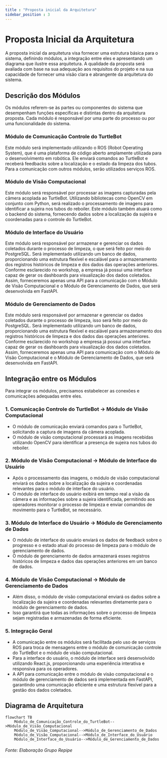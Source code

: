 ```yaml
---
title : "Proposta inicial da Arquitetura"
sidebar_position : 3 
---
```


# Proposta Inicial da Arquitetura  
A proposta inicial da arquitetura visa fornecer uma estrutura básica para o sistema, definindo módulos, a integração entre eles e apresentando um diagrama que ilustre essa arquitetura. A qualidade da proposta será avaliada com base na sua adequação aos requisitos do projeto e na sua capacidade de fornecer uma visão clara e abrangente da arquitetura do sistema.

## Descrição dos Módulos
Os módulos referem-se às partes ou componentes do sistema que desempenham funções específicas e distintas dentro da arquitetura proposta. Cada módulo é responsável por uma parte do processo ou por uma funcionalidade do sistema.

### Módulo de Comunicação Controle do TurtleBot
Este módulo será implementado utilizando o ROS (Robot Operating System), que é uma plataforma de código aberto amplamente utilizada para o desenvolvimento em robótica. Ele enviará comandos ao TurtleBot e receberá feedbacks sobre a localização e o estado da limpeza dos tubos. Para a comunicação com outros módulos, serão utilizados serviços ROS.

### Módulo de Visão Computacional
Este módulo será responsável por processar as imagens capturadas pela câmera acoplada ao TurtleBot. Utilizando bibliotecas como OpenCV em conjunto com Python, será realizado o processamento de imagens para identificar a sujeira nos tubos do reboiler. Este módulo também atuará como o backend do sistema, fornecendo dados sobre a localização da sujeira e coordenadas para o controle do TurtleBot.

### Módulo de Interface do Usuário
Este módulo será responsável por armazenar e gerenciar os dados coletados durante o processo de limpeza, o que será feito por meio do PostgreSQL. Será implementado utilizando um banco de dados, proporcionando uma estrutura flexível e escalável para o armazenamento dos registros históricos de limpeza e dos dados das operações anteriores. Conforme esclarecido no workshop, a empresa já possui uma interface capaz de gerar os dashboards para visualização dos dados coletados. Assim, forneceremos apenas uma API para a comunicação com o Módulo de Visão Computacional e o Módulo de Gerenciamento de Dados, que será desenvolvida em FastAPI.

### Módulo de Gerenciamento de Dados
Este módulo será responsável por armazenar e gerenciar os dados coletados durante o processo de limpeza, isso será feito por meio do PostgreSQL. Será implementado utilizando um banco de dados, proporcionando uma estrutura flexível e escalável para armazenamento dos registros históricos de limpeza e dos dados das operações anteriores. Conforme esclarecido no workshop a empresa já possui uma interface capaz de gerar os dashboards para visualização dos dados coletados. Assim, forneceremos apenas uma API para comunicação com o Módulo de Visão Computacional e o Módulo de Gerenciamento de Dados, que será desenvolvida em FastAPI.

## Integração entre os Módulos
Para integrar os módulos, precisamos estabelecer as conexões e comunicações adequadas entre eles.

### 1. Comunicação Controle do TurtleBot -> Módulo de Visão Computacional
- O módulo de comunicação enviará comandos para o TurtleBot, solicitando a captura de imagens da câmera acoplada.
- O módulo de visão computacional processará as imagens recebidas utilizando OpenCV para identificar a presença de sujeira nos tubos do reboiler.

### 2. Módulo de Visão Computacional -> Módulo de Interface do Usuário
- Após o processamento das imagens, o módulo de visão computacional enviará os dados sobre a localização da sujeira e coordenadas relevantes para o módulo de interface do usuário.
- O módulo de interface do usuário exibirá em tempo real a visão da câmera e as informações sobre a sujeira identificada, permitindo aos operadores monitorar o processo de limpeza e enviar comandos de movimento para o TurtleBot, se necessário.

### 3. Módulo de Interface do Usuário -> Módulo de Gerenciamento de Dados
- O módulo de interface do usuário enviará os dados de feedback sobre o progresso e o estado atual do processo de limpeza para o módulo de gerenciamento de dados.
- O módulo de gerenciamento de dados armazenará esses registros históricos de limpeza e dados das operações anteriores em um banco de dados.

### 4. Módulo de Visão Computacional -> Módulo de Gerenciamento de Dados
- Além disso, o módulo de visão computacional enviará os dados sobre a localização da sujeira e coordenadas relevantes diretamente para o módulo de gerenciamento de dados.
- Isso garantirá que todas as informações sobre o processo de limpeza sejam registradas e armazenadas de forma eficiente.

### 5. Integração Geral
- A comunicação entre os módulos será facilitada pelo uso de serviços ROS para troca de mensagens entre o módulo de comunicação controle do TurtleBot e o módulo de visão computacional.
- Para a interface do usuário, o módulo de interface será desenvolvido utilizando React.js, proporcionando uma experiência interativa e responsiva para os operadores.
- A API para comunicação entre o módulo de visão computacional e o módulo de gerenciamento de dados será implementada em FastAPI, garantindo uma comunicação eficiente e uma estrutura flexível para a gestão dos dados coletados.

## Diagrama de Arquitetura
```mermaid
flowchart TB
    Módulo_de_Comunicação_Controle_do_TurtleBot-->Módulo_de_Visão_Computacional
    Módulo_de_Visão_Computacional-->Módulo_de_Gerenciamento_de_Dados
    Módulo_de_Visão_Computacional-->Módulo_de_Interface_do_Usuário
    Módulo_de_Interface_do_Usuário-->Módulo_de_Gerenciamento_de_Dados
```
<h6> Fonte: Elaboração Grupo Repipe </h6>